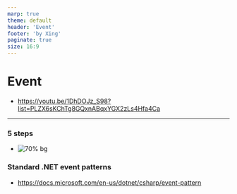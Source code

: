 ```yaml
---
marp: true
theme: default
header: 'Event'
footer: 'by Xing'
paginate: true
size: 16:9
---
```


<!--
_backgroundColor: white
_color: black
-->

# Event

- https://youtu.be/1DhDOJz_S98?list=PLZX6sKChTg8GQxnABqxYGX2zLs4Hfa4Ca

---

### 5 steps

- ![70% bg](e1.png)

### Standard .NET event patterns
- https://docs.microsoft.com/en-us/dotnet/csharp/event-pattern

